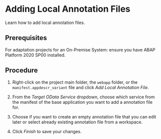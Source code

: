 <!-- loio392a0560ddef495c905b078edaafd318 -->

# Adding Local Annotation Files

Learn how to add local annotation files.



<a name="loio392a0560ddef495c905b078edaafd318__prereq_aw4_j1x_l4b"/>

## Prerequisites

For adaptation projects for an On-Premise System: ensure you have ABAP Platform 2020 SP00 installed.



## Procedure

1.  Right-click on the project main folder, the `webapp` folder, or the `manifest.appdescr_variant` file and click *Add Local Annotation File*.

2.  From the *Target OData Service* dropdown, choose which service from the manifest of the base application you want to add a annotation file for.

3.  Choose if you want to create an empty annotation file that you can edit later or select already existing annotation file from a workspace.

4.  Click *Finish* to save your changes.


